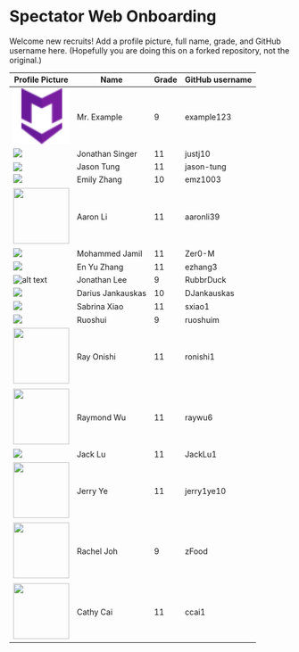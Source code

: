 # Spectator Web Onboarding
Welcome new recruits! Add a profile picture, full name, grade, and GitHub username here. (Hopefully you are doing this on a forked repository, not the original.)

Profile Picture | Name | Grade | GitHub username
---|---|---|---
| <img src="https://github.com/adam-p/markdown-here/raw/master/src/common/images/icon48.png" width=100/> | Mr. Example | 9 | example123 |
| <img src="https://avatars3.githubusercontent.com/u/30121511?s=40&v=4" width=100/> | Jonathan Singer | 11 | justj10 |
| <img src = "https://scontent.cdninstagram.com/t51.2885-15/s640x640/sh0.08/e35/20393763_269830676834181_2302481518699741184_n.jpg" align="left" width=100 >  | Jason Tung | 11 | jason-tung |
| <img src="https://scontent-lga3-1.xx.fbcdn.net/v/t31.0-8/14991415_371212189881969_1034917025304409054_o.jpg?oh=02c06175c572c6010ee0ed287229fb78&oe=5A81451F" width=100/> | Emily Zhang | 10 | emz1003 |
| <img src = "http://www.tntemple.edu/application/images/events/frisbee.jpg" width=100  height=100/> | Aaron Li | 11 | aaronli39 |
| <img src="https://img00.deviantart.net/a383/i/2011/123/d/6/meh_demons_souls_wallpaper_by_hitokiriex-d3fhfdd.jpg" width=100/> | Mohammed Jamil | 11 | Zer0-M |
| <img src="http://i63.tinypic.com/2ni8acz.png" width=100/> | En Yu Zhang | 11 | ezhang3 |
 ![alt text](https://github.com/RubbrDuck.png?size=100) | Jonathan Lee | 9 | RubbrDuck |
| <img src="https://avatars1.githubusercontent.com/u/24882287?s=400&v=4" width=100/> | Darius Jankauskas | 10 | DJankauskas |
| <img src="http://www.petsworld.in/blog/wp-content/uploads/2015/03/How-To-Make-Your-Puppy-Gain-Weight.jpg" width=100/> | Sabrina Xiao | 11 | sxiao1 |
| <img src="https://avatars2.githubusercontent.com/u/19398896?s=400&v=4" width=100/> | Ruoshui | 9 | ruoshuim |
| <img src="https://upload.wikimedia.org/wikipedia/commons/thumb/f/ff/Font_R.svg/490px-Font_R.svg.png" width=100 height =100/> | Ray Onishi | 11 | ronishi1 |
| <img src="https://scontent-lga3-1.xx.fbcdn.net/v/t1.0-9/18953061_1367320246678851_7067646799775001159_n.jpg?oh=5b222bbc71448feacf551472b7d41c36&oe=5A543E7B" width=100 height=100/> | Raymond Wu | 11 | raywu6 |
| <img src="https://avatars2.githubusercontent.com/u/29084712?s=400&u=5e567798bfc91c4236d71f6f2dfaeed5493a7936&v=4"> | Jack Lu | 11 | JackLu1 |
| <img src="http://reface.me/wp-content/uploads/default-facebook-avatar-male.gif" width=100 height =100/> | Jerry Ye | 11 | jerry1ye10 |
| <img src="https://avatars0.githubusercontent.com/u/33106808?s=40&v=4" width=100 height =100/> | Rachel Joh | 9 | zFood |
| <img src="https://openclipart.org/image/2400px/svg_to_png/190865/owl-cute.png" width=100 height=100/> | Cathy Cai | 11 | ccai1 |
